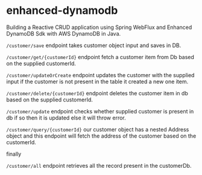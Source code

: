 # enhanced-dynamodb
Building a Reactive CRUD application using Spring WebFlux and Enhanced DynamoDB Sdk with AWS DynamoDB in Java.


`/customer/save` endpoint takes customer object input and saves in DB.

`/customer/get/{customerId}` endpoint fetch a customer item from Db based on the supplied customerId.

`/customer/updateOrCreate` endpoint updates the customer with the supplied input if the customer is not present in the table it created a new one item.

`/customer/delete/{customerId}` endpoint deletes the customer item in db based on the supplied customerId.

`/customer/update` endpoint checks whether supplied customer is present in db if so then it is updated else it will throw error.

`/customer/query/{customerId}` our customer object has a nested Address object and this endpoint will fetch the address of the customer based on the customerId.

finally

`/customer/all` endpoint retrieves all the record present in the customerDb.